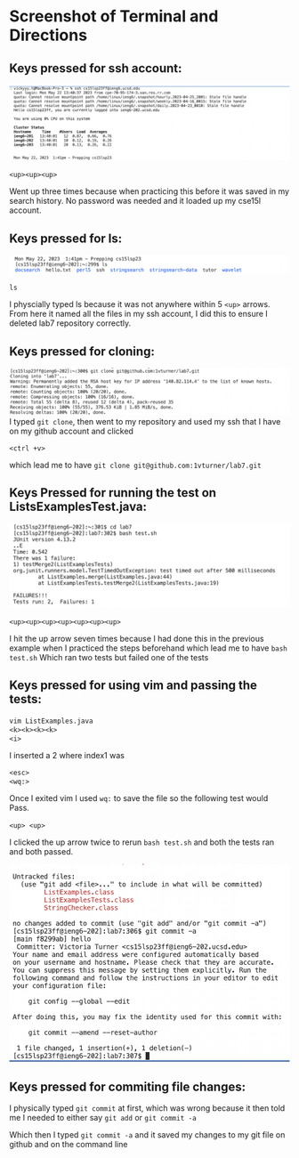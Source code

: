 # Screenshot of Terminal and Directions


**Keys pressed for ssh account:**
-----------------
![Image](@.png)
```
<up><up><up>
```
Went up three times because when practicing this before it was saved in my search history. No password was needed and it loaded up my cse15l account. 


**Keys pressed for ls:**
-----------------
![Image](@@.png)
```
ls
```
I physcially typed ls because it was not anywhere within 5 `<up>` arrows. From here it named all the files in my ssh account, I did this to ensure I deleted lab7 repository correctly.

**Keys pressed for cloning:**
-----------------
![Image](@@@@@.png)
I typed `git clone`, then went to my repository and used my ssh that I have on my github account and clicked
```
<ctrl +v>
```
which lead me to have `git clone git@github.com:1vturner/lab7.git`

**Keys Pressed for running the test on ListsExamplesTest.java:**
-----------------
![Image](@@@.png)
```
<up><up><up><up><up><up><up>
```
I hit the up arrow seven times because I had done this in the previous example when I practiced the steps beforehand
which lead me to have `bash test.sh` Which ran two tests but failed one of the tests


**Keys pressed for using vim and passing the tests:**
-----------------
```
vim ListExamples.java 
<k><k><k><k>
<i>
```
I inserted a 2 where index1 was

```
<esc>
<wq:>
```
Once I exited vim I used `wq:` to save the file so the following test would Pass.

`<up> <up>` 

I clicked the up arrow twice to rerun `bash test.sh` and both the tests ran and both passed. 


![Image](lab4pt2.png)

**Keys pressed for commiting file changes:**
-----------------
I physically typed `git commit` at first, which was wrong because it then told me I needed to either say `git add` or `git commit -a` 

Which then I typed `git commit -a` and it saved my changes to my git file on github and on the command line




